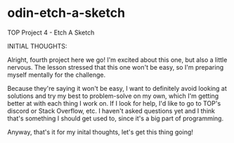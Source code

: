 # odin-etch-a-sketch
TOP Project 4 - Etch A Sketch

INITIAL THOUGHTS:

Alright, fourth project here we go! I'm excited about this one, but also a little nervous. The lesson stressed that this one won't be easy, so I'm preparing myself mentally for the challenge. 

Because they're saying it won't be easy, I want to definitely avoid looking at solutions and try my best to problem-solve on my own, which I'm getting better at with each thing I work on. If I look for help, I'd like to go to TOP's discord or Stack Overflow, etc. I haven't asked questions yet and I think that's something I should get used to, since it's a big part of programming.

Anyway, that's it for my inital thoughts, let's get this thing going!
